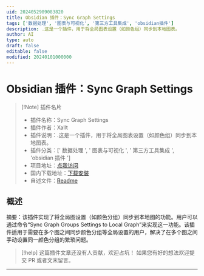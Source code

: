 ```yaml
---
uid: 2024052909083820
title: Obsidian 插件：Sync Graph Settings
tags: ['数据处理', '图表与可视化', '第三方工具集成', 'obsidian插件']
description: .这是一个插件，用于将全局图表设置（如颜色组）同步到本地图表。
author: AI
type: auto
draft: false
editable: false
modified: 20240101000000
---
```


# Obsidian 插件：Sync Graph Settings

> [!Note] 插件名片
> - 插件名称：Sync Graph Settings
> - 插件作者：Xallt
> - 插件说明：.这是一个插件，用于将全局图表设置（如颜色组）同步到本地图表。
> - 插件分类：[' 数据处理 ', ' 图表与可视化 ', ' 第三方工具集成 ', 'obsidian 插件 ']
> - 项目地址：[点我访问](https://github.com/Xallt/sync-graph-settings)
> - 国内下载地址：[下载安装](https://pkmer.cn/products/plugin/pluginMarket/?sync-graph-settings)
> - 自述文件：[Readme](https://ghproxy.net/https://raw.githubusercontent.com/Xallt/sync-graph-settings/master/README.md)

## 概述

摘要：该插件实现了将全局图设置（如颜色分组）同步到本地图的功能。用户可以通过命令“Sync Graph Groups Settings to Local Graph”来实现这一功能。该插件适用于需要在多个图之间同步颜色分组等全局设置的用户，解决了在多个图之间手动设置同一颜色分组的繁琐问题。

> [!help]
> 这篇插件文章还没有人贡献，欢迎占坑！
> 如果您有好的想法欢迎提交 PR 或者文末留言。

---



